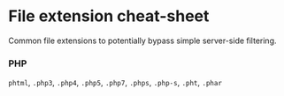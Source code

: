 # File extension cheat-sheet

Common file extensions to potentially bypass simple server-side filtering.

### PHP

`phtml`, `.php3`, `.php4`, `.php5`, `.php7`, `.phps`, `.php-s`, `.pht`, `.phar`
